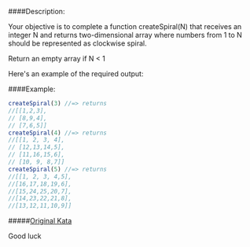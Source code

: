 ####Description:

Your objective is to complete a function createSpiral(N) that receives an integer N and returns two-dimensional array where numbers from 1 to N should be represented as clockwise spiral.

Return an empty array if N < 1

Here's an example of the required output:

####Example:

```js
createSpiral(3) //=> returns
//[[1,2,3],
// [8,9,4],
// [7,6,5]]
createSpiral(4) //=> returns
//[[1, 2, 3, 4],
// [12,13,14,5],
// [11,16,15,6],
// [10, 9, 8,7]]
createSpiral(5) //=> returns
//[[1, 2, 3, 4,5],
//[16,17,18,19,6],
//[15,24,25,20,7],
//[14,23,22,21,8],
//[13,12,11,10,9]]
```

#####[Original Kata](http://www.codewars.com/kata/the-clockwise-spiral)

Good luck
